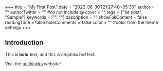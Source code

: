 +++
title = "My First Post"
date = "2023-06-30T21:27:40+05:30"
author = ""
authorTwitter = "" #do not include @
cover = ""
tags = ["1st post", "Sample"]
keywords = ["", ""]
description = ""
showFullContent = false
readingTime = false
hideComments = false
color = "" #color from the theme settings
+++
## Introduction

This is **bold** text, and this is *emphasized* text.

Visit the [nullblocks](https://nullblocks.study) website!